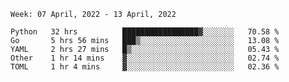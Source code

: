 <!--START_SECTION:waka-->
```text
Week: 07 April, 2022 - 13 April, 2022

Python   32 hrs          █████████████████▓░░░░░░░   70.58 % 
Go       5 hrs 56 mins   ███▒░░░░░░░░░░░░░░░░░░░░░   13.08 % 
YAML     2 hrs 27 mins   █▒░░░░░░░░░░░░░░░░░░░░░░░   05.43 % 
Other    1 hr 14 mins    ▓░░░░░░░░░░░░░░░░░░░░░░░░   02.74 % 
TOML     1 hr 4 mins     ▓░░░░░░░░░░░░░░░░░░░░░░░░   02.36 % 
```
<!--END_SECTION:waka-->
